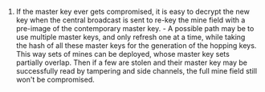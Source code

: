 1) If the master key ever gets compromised, it is easy to decrypt the new key when the central broadcast is sent to re-key the mine field with a pre-image of the contemporary master key. - A possible path may be to use multiple master keys, and only refresh one at a time, while taking the hash of all these master keys for the generation of the hopping keys. This way sets of mines can be deployed, whose master key sets partially overlap. Then if a few are stolen and their master key may be successfully read by tampering and side channels, the full mine field still won't be compromised.
